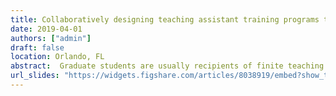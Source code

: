 ```yaml
---
title: Collaboratively designing teaching assistant training programs to address institution-specific needs
date: 2019-04-01
authors: ["admin"]
draft: false
location: Orlando, FL
abstract:  Graduate students are usually recipients of finite teaching assistant (TA) training programs, yet they are rarely considered collaborators when these trainings are developed. The dedicated faculty designing TA training programs often have graduate experiences from other institutions and may be blind to the specific concerns of new graduate student TAs at their current institution. Training programs developed without insight and support from experienced TAs, therefore, fail to address institution-specific concerns. We report a graduate student-led initiative to create an iterative and collaborative TA training design process that incorporates the expertise of experienced TAs, chemistry faculty, and education experts. This annual design process strengthens the relationship between multiple stakeholders while offering professional development for graduate students interested in chemical education and instructional design. We present a blueprint for other departments to continuously improve and facilitate their TA training programs alongside experienced TAs. Presented by James C. Schwabacher at the American Chemical Society's Spring 2019 National Meeting in Orlando, FL, USA. 
url_slides: "https://widgets.figshare.com/articles/8038919/embed?show_title=1"
---
```

